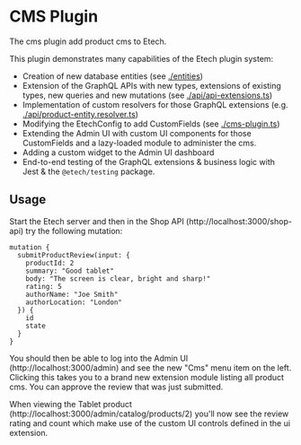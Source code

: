 # CMS Plugin

The cms plugin add product cms to Etech.

This plugin demonstrates many capabilities of the Etech plugin system:

* Creation of new database entities (see [./entities](./entities))
* Extension of the GraphQL APIs with new types, extensions of existing types, new queries and new mutations (see [./api/api-extensions.ts](api/api-extensions.ts))
* Implementation of custom resolvers for those GraphQL extensions (e.g. [./api/product-entity.resolver.ts](api/product-entity.resolver.ts))
* Modifying the EtechConfig to add CustomFields (see [./cms-plugin.ts](./cms-plugin.ts))
* Extending the Admin UI with custom UI components for those CustomFields and a lazy-loaded module to administer the cms.
* Adding a custom widget to the Admin UI dashboard  
* End-to-end testing of the GraphQL extensions & business logic with Jest & the `@etech/testing` package.

## Usage

Start the Etech server and then in the Shop API (http://localhost:3000/shop-api) try the following mutation:

```SDL
mutation {
  submitProductReview(input: {
    productId: 2
    summary: "Good tablet"
    body: "The screen is clear, bright and sharp!"
    rating: 5
    authorName: "Joe Smith"
    authorLocation: "London"
  }) {
    id
    state
  }
}
```

You should then be able to log into the Admin UI (http://localhost:3000/admin) and see the new "Cms" menu item on the left. Clicking this takes you to a brand new extension module listing all product cms. You can approve the review that was just submitted.

When viewing the Tablet product (http://localhost:3000/admin/catalog/products/2) you'll now see the review rating and count which make use of the custom UI controls defined in the ui extension.

